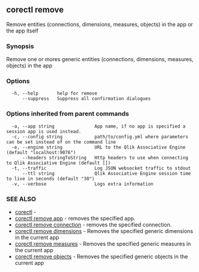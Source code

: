 ## corectl remove

Remove entities (connections, dimensions, measures, objects) in the app or the app itself

### Synopsis

Remove one or mores generic entities (connections, dimensions, measures, objects) in the app

### Options

```
  -h, --help       help for remove
      --suppress   Suppress all confirmation dialogues
```

### Options inherited from parent commands

```
  -a, --app string               App name, if no app is specified a session app is used instead.
  -c, --config string            path/to/config.yml where parameters can be set instead of on the command line
  -e, --engine string            URL to the Qlik Associative Engine (default "localhost:9076")
      --headers stringToString   Http headers to use when connecting to Qlik Associative Engine (default [])
  -t, --traffic                  Log JSON websocket traffic to stdout
      --ttl string               Qlik Associative Engine session time to live in seconds (default "30")
  -v, --verbose                  Logs extra information
```

### SEE ALSO

* [corectl](corectl.md)	 - 
* [corectl remove app](corectl_remove_app.md)	 - removes the specified app.
* [corectl remove connection](corectl_remove_connection.md)	 - removes the specified connection.
* [corectl remove dimensions](corectl_remove_dimensions.md)	 - Removes the specified generic dimensions in the current app
* [corectl remove measures](corectl_remove_measures.md)	 - Removes the specified generic measures in the current app
* [corectl remove objects](corectl_remove_objects.md)	 - Removes the specified generic objects in the current app

